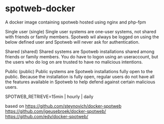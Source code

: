 # spotweb-docker
A docker image containing spotweb hosted using nginx and php-fpm

Single user	(single)
Single user systems are one-user systems, not shared with friends or family members. Spotweb wil always be logged on using the below defined user and Spotweb will never ask for authentication.

Shared (shared)
Shared systems are Spotweb installations shared among friends or family members. You do have to logon using an useraccount, but the users who do log on are trusted to have no malicious intentions.

Public (public)
Public systems are Spotweb installations fully open to the public. Because the installation is fully open, regular users do not have all the features available in Spotweb to help defend against certain malicious users.


SPOTWEB_RETRIEVE=15min | hourly | daily

based on
https://github.com/steynovich/docker-spotweb
https://github.com/jgeusebroek/docker-spotweb/
https://github.com/edv/docker-spotweb/